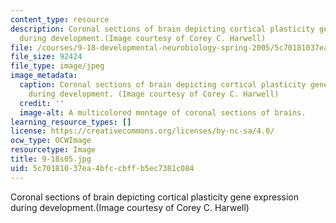 ```yaml
---
content_type: resource
description: Coronal sections of brain depicting cortical plasticity gene expression
  during development.(Image courtesy of Corey C. Harwell)
file: /courses/9-18-developmental-neurobiology-spring-2005/5c70181037ea4bfccbffb5ec7381c084_9-18s05.jpg
file_size: 92424
file_type: image/jpeg
image_metadata:
  caption: Coronal sections of brain depicting cortical plasticity gene expression
    during development. (Image courtesy of Corey C. Harwell)
  credit: ''
  image-alt: A multicolored montage of coronal sections of brains.
learning_resource_types: []
license: https://creativecommons.org/licenses/by-nc-sa/4.0/
ocw_type: OCWImage
resourcetype: Image
title: 9-18s05.jpg
uid: 5c701810-37ea-4bfc-cbff-b5ec7381c084
---
```

Coronal sections of brain depicting cortical plasticity gene expression during development.(Image courtesy of Corey C. Harwell)